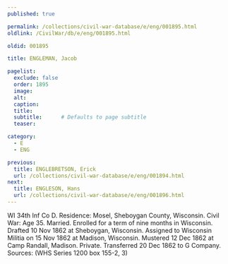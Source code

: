 ```yaml
---
published: true

permalink: /collections/civil-war-database/e/eng/001895.html
oldlink: /CivilWar/db/e/eng/001895.html

oldid: 001895

title: ENGLEMAN, Jacob

pagelist:
  exclude: false
  order: 1895
  image: 
  alt:
  caption:
  title:
  subtitle:      # Defaults to page subtitle
  teaser:

category: 
  - E 
  - ENG

previous:
  title: ENGLEBRETSON, Erick
  url: /collections/civil-war-database/e/eng/001894.html  
next:
  title: ENGLESON, Hans
  url: /collections/civil-war-database/e/eng/001896.html   
---
```

WI 34th Inf Co D. Residence: Mosel, Sheboygan County, Wisconsin. Civil War: Age 35. Married. Enrolled for a term of nine months in Wisconsin. Drafted 10 Nov 1862 at Sheboygan, Wisconsin. Assigned to Wisconsin Militia on 15 Nov 1862 at Madison, Wisconsin. Mustered 12 Dec 1862 at Camp Randall, Madison. Private. Transferred 20 Dec 1862 to G Company. Sources: (WHS Series 1200 box 155-2, 3)